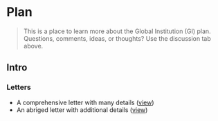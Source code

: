 # Plan
> This is a place to learn more about the Global Institution (GI) plan. Questions, comments, ideas, or thoughts? Use the discussion tab above.

## Intro

### Letters
- A comprehensive letter with many details ([view](docs/letter-v1.md))
- An abriged letter with additional details ([view](docs/letter-v2.md))

<!---
- A letter in narrative form ([read](docs/letter-v3.md))

### Details
- Things you'll no longer need to pay for by joining the GI ([read]())
- Things that will become obsolete as the GI grows ([read]())
-->
